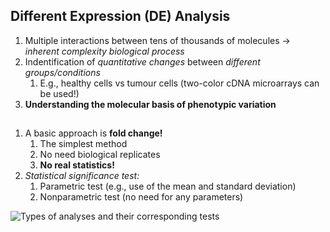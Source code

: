 ## Different Expression (DE) Analysis

1. Multiple interactions between tens of thousands of molecules -> _inherent complexity biological process_
1. Indentification of _quantitative changes_ between _different groups/conditions_
    1. E.g., healthy cells vs tumour cells (two-color cDNA microarrays can be used!)
1. **Understanding the molecular basis of phenotypic variation**

##

1. A basic approach is **fold change!**
    1. The simplest method
    1. No need biological replicates
    1. **No real statistics!**
1. _Statistical significance test:_
    1. Parametric test (e.g., use of the mean and standard deviation)
    1. Nonparametric test (no need for any parameters)

![Types of analyses and their corresponding tests
](https://miro.medium.com/max/1400/1*Nb8E6tpSmwSjJNkdvGUFGQ.png)
